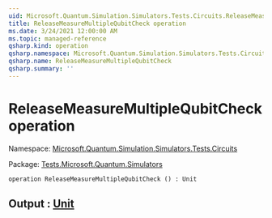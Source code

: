 ```yaml
---
uid: Microsoft.Quantum.Simulation.Simulators.Tests.Circuits.ReleaseMeasureMultipleQubitCheck
title: ReleaseMeasureMultipleQubitCheck operation
ms.date: 3/24/2021 12:00:00 AM
ms.topic: managed-reference
qsharp.kind: operation
qsharp.namespace: Microsoft.Quantum.Simulation.Simulators.Tests.Circuits
qsharp.name: ReleaseMeasureMultipleQubitCheck
qsharp.summary: ''
---
```


# ReleaseMeasureMultipleQubitCheck operation

Namespace: [Microsoft.Quantum.Simulation.Simulators.Tests.Circuits](xref:Microsoft.Quantum.Simulation.Simulators.Tests.Circuits)

Package: [Tests.Microsoft.Quantum.Simulators](https://nuget.org/packages/Tests.Microsoft.Quantum.Simulators)




```qsharp
operation ReleaseMeasureMultipleQubitCheck () : Unit
```


## Output : [Unit](xref:microsoft.quantum.lang-ref.unit)

